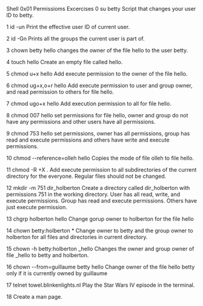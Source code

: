 Shell 0x01 Permissioms Excercises
0 su betty Script that changes your user ID to betty.

1 id -un Print the effective user ID of current user.

2 id -Gn Prints all the groups the current user is part of.

3 chown betty hello changes the owner of the file hello to the user betty.

4 touch hello Create an empty file called hello.

5 chmod u+x hello Add execute permission to the owner of the file hello.

6 chmod ug+x,o+r hello Add execute permission to user and group owner, and read permission to others for file hello.

7 chmod ugo+x hello Add execution permission to all for file hello.

8 chmod 007 hello set permissions for file hello, owner and group do not have any permissions and other users have all permissions.

9 chmod 753 hello set permissions, owner has all permissions, group has read and execute permissions and others have write and execute permissions.

10 chmod --reference=olleh hello Copies the mode of file olleh to file hello.

11 chmod -R +X . Add execute permission to all subdirectories of the current directory for the everyone. Regular files should not be changed.

12 mkdir -m 751 dir_holberton Create a directory called dir_holberton with permissions 751 in the working directory. User has all read, write, and execute permissions. Group has read and execute permissions. Others have just execute permission.

13 chgrp holberton hello Change gorup owner to holberton for the file hello

14 chown betty:holberton * Change owner to betty and the group owner to holberton for all files and directories in current directory.

15 chown -h betty:holberton _hello Changes the owner and group owner of file _hello to betty and holberton.

16 chown --from=guillaume betty hello Change owner of the file hello  betty only if it is currently owned by guillaume

17 telnet towel.blinkenlights.nl Play the Star Wars IV episode in the terminal.

18 Create a man page.